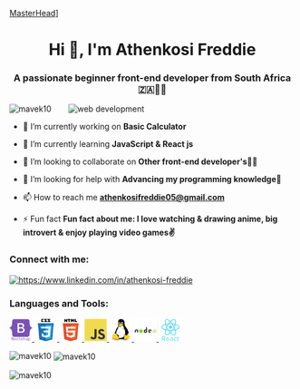 [MasterHead](https://1.bp.blogspot.com/https://encrypted-tbn0.gstatic.com/images?q=tbn:ANd9GcQKbDi22QESQacklSU7XHRbqQYWgoKAl0XTTg&usqp=CAU)]

<h1 align="center">Hi 👋, I'm Athenkosi Freddie</h1>
<h3 align="center">A passionate beginner front-end developer from South Africa🇿🇦🧑‍💻</h3>
<img align="right" alt="web development" width="400" src="https://encrypted-tbn0.gstatic.com/images?q=tbn:ANd9GcRvVzCRQKHaQde3rHnHzqykHBq-495err9YQQ&usqp=CAU">

<p align="left"> <img src="https://komarev.com/ghpvc/?username=mavek10&label=Profile%20views&color=0e75b6&style=flat" alt="mavek10" /> </p>

- 🔭 I’m currently working on **Basic Calculator**

- 🌱 I’m currently learning **JavaScript & React js**

- 👯 I’m looking to collaborate on **Other front-end developer's🧑‍💻**

- 🤝 I’m looking for help with **Advancing my programming knowledge🧠**

- 📫 How to reach me **athenkosifreddie05@gmail.com**

- ⚡ Fun fact **Fun fact about me: I love watching & drawing anime, big introvert & enjoy playing video games✌️**

<h3 align="left">Connect with me:</h3>
<p align="left">
<a href="https://linkedin.com/in/https://www.linkedin.com/in/athenkosi-freddie" target="blank"><img align="center" src="https://raw.githubusercontent.com/rahuldkjain/github-profile-readme-generator/master/src/images/icons/Social/linked-in-alt.svg" alt="https://www.linkedin.com/in/athenkosi-freddie" height="30" width="40" /></a>
</p>

<h3 align="left">Languages and Tools:</h3>
<p align="left"> <a href="https://getbootstrap.com" target="_blank" rel="noreferrer"> <img src="https://raw.githubusercontent.com/devicons/devicon/master/icons/bootstrap/bootstrap-plain-wordmark.svg" alt="bootstrap" width="40" height="40"/> </a> <a href="https://www.w3schools.com/css/" target="_blank" rel="noreferrer"> <img src="https://raw.githubusercontent.com/devicons/devicon/master/icons/css3/css3-original-wordmark.svg" alt="css3" width="40" height="40"/> </a> <a href="https://www.w3.org/html/" target="_blank" rel="noreferrer"> <img src="https://raw.githubusercontent.com/devicons/devicon/master/icons/html5/html5-original-wordmark.svg" alt="html5" width="40" height="40"/> </a> <a href="https://developer.mozilla.org/en-US/docs/Web/JavaScript" target="_blank" rel="noreferrer"> <img src="https://raw.githubusercontent.com/devicons/devicon/master/icons/javascript/javascript-original.svg" alt="javascript" width="40" height="40"/> </a> <a href="https://www.linux.org/" target="_blank" rel="noreferrer"> <img src="https://raw.githubusercontent.com/devicons/devicon/master/icons/linux/linux-original.svg" alt="linux" width="40" height="40"/> </a> <a href="https://nodejs.org" target="_blank" rel="noreferrer"> <img src="https://raw.githubusercontent.com/devicons/devicon/master/icons/nodejs/nodejs-original-wordmark.svg" alt="nodejs" width="40" height="40"/> </a> <a href="https://reactjs.org/" target="_blank" rel="noreferrer"> <img src="https://raw.githubusercontent.com/devicons/devicon/master/icons/react/react-original-wordmark.svg" alt="react" width="40" height="40"/> </a> </p>

<p><img align="left" src="https://github-readme-stats.vercel.app/api/top-langs?username=mavek10&show_icons=true&locale=en&layout=compact" alt="mavek10" /></p>

<p>&nbsp;<img align="center" src="https://github-readme-stats.vercel.app/api?username=mavek10&show_icons=true&locale=en" alt="mavek10" /></p>

<p><img align="center" src="https://github-readme-streak-stats.herokuapp.com/?user=mavek10&" alt="mavek10" /></p>
